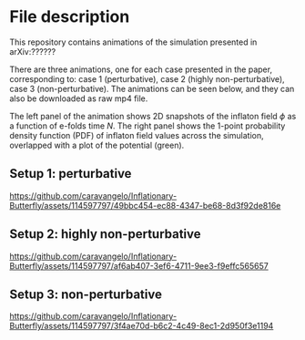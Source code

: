 # File description

This repository contains animations of the simulation presented in arXiv:??????

There are three animations, one for each case presented in the paper, corresponding to: case 1 (perturbative), case 2 (highly non-perturbative), case 3 (non-perturbative). The animations can be seen below, and they can also be downloaded as raw mp4 file.

The left panel of the animation shows 2D snapshots of the inflaton field $\phi$ as a function of e-folds time $N$. The right panel shows the 1-point probability density function (PDF) of inflaton field values across the simulation, overlapped with a plot of the potential (green).

## Setup 1: perturbative

https://github.com/caravangelo/Inflationary-Butterfly/assets/114597797/49bbc454-ec88-4347-be68-8d3f92de816e

## Setup 2: highly non-perturbative

https://github.com/caravangelo/Inflationary-Butterfly/assets/114597797/af6ab407-3ef6-4711-9ee3-f9effc565657

## Setup 3: non-perturbative

https://github.com/caravangelo/Inflationary-Butterfly/assets/114597797/3f4ae70d-b6c2-4c49-8ec1-2d950f3e1194








